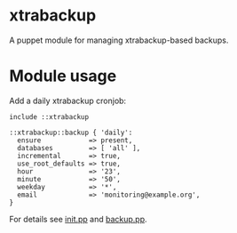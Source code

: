 xtrabackup
==========

A puppet module for managing xtrabackup-based backups.

# Module usage

Add a daily xtrabackup cronjob:

    include ::xtrabackup
    
    ::xtrabackup::backup { 'daily':
      ensure            => present,
      databases         => [ 'all' ],
      incremental       => true,
      use_root_defaults => true,
      hour              => '23',
      minute            => '50',
      weekday           => '*',
      email             => 'monitoring@example.org',
    }

For details see [init.pp](manifests/init.pp) and [backup.pp](manifests/backup.pp).
